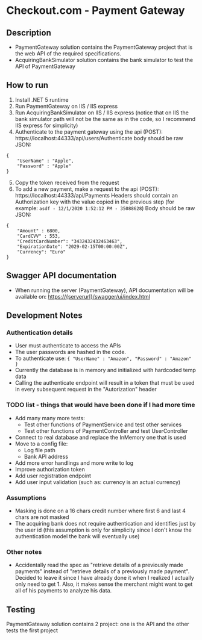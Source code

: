 # Checkout.com - Payment Gateway

## Description

- PaymentGateway solution contains the PaymentGateway project that is the web API of the required specifications.
- AcquiringBankSimulator solution contains the bank simulator to test the API of PaymentGateway

## How to run

1. Install .NET 5 runtime
2. Run PaymentGateway on IIS / IIS express
3. Run AcquiringBankSimulator on IIS / IIS express (notice that on IIS the bank simulator path will not be the same as in the code, so I recommend IIS express for simplicity)
4. Authenticate to the payment gateway using the api (POST): https://localhost:44333/api/users/Authenticate 
body should be raw JSON:
```
{
    "UserName" : "Apple",
    "Password" : "Apple"
}
```
5. Copy the token received from the request
6. To add a new payment, make a request to the api (POST): https://localhost:44333/api/Payments
Headers should contain an Authorization key with the value copied in the previous step (for example: `asdf - 12/1/2020 1:52:12 PM - 35088628`)
Body should be raw JSON:
```
{ 
    "Amount" : 6800,
    "CardCVV" : 553,
    "CreditCardNumber": "3432432432463463",
    "ExpirationDate": "2029-02-15T00:00:00Z",
    "Currency": "Euro"
}
```

## Swagger API documentation

- When running the server (PaymentGateway), API documentation will be available on: [https://{serverurl}/swagger/ui/index.html](https://localhost:44333/swagger/ui/index.html)

## Development Notes

### Authentication details

- User must authenticate to access the APIs
- The user passwords are hashed in the code. 
- To authenticate use: 
`{
    "UserName" : "Amazon",
    "Password" : "Amazon"
}`
- Currently the database is in memory and initialized with hardcoded temp data
- Calling the authenticate endpoint will result in a token that must be used in every subsequent request in the "Autorization" header

### TODO list - things that would have been done if I had more time

- Add many many more tests: 
  - Test other functions of PaymentService and test other services
  - Test other functions of PaymentController and test UserController
- Connect to real database and replace the InMemory one that is used
- Move to a config file:
  - Log file path
  - Bank API address
- Add more error handlings and more write to log 
- Improve authorization token
- Add user registration endpoint
- Add user input validation (such as: currency is an actual currency)

### Assumptions

- Masking is done on a 16 chars credit number where first 6 and last 4 chars are not masked
- The acquiring bank does not require authentication and identifies just by the user id (this assumption is only for simplicity since I don't know the authentication model the bank will eventually use)

### Other notes

- Accidentally read the spec as "retrieve details of a previously made payments" instead of "retrieve details of a previously made payment". Decided to leave it since I have already done it when I realized I actually only need to get 1. Also, it makes sense the merchant might want to get all of his payments to analyze his data.

## Testing

PaymentGateway solution contains 2 project: one is the API and the other tests the first project

